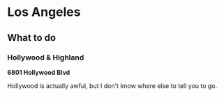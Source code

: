 # Los Angeles

## What to do

### Hollywood & Highland

**6801 Hollywood Blvd**

Hollywood is actually awful, but I don't know where else to tell you to go.
